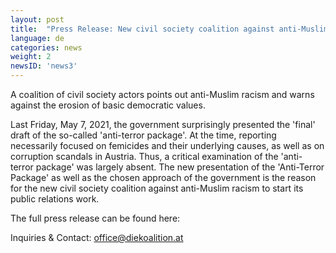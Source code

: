 ```yaml
---
layout: post
title:  "Press Release: New civil society coalition against anti-Muslim racism speaks out on the presented 'anti-terror-legislation-proposal'."
language: de
categories: news
weight: 2
newsID: 'news3'
---
```


A coalition of civil society actors points out anti-Muslim racism and warns against the erosion of basic democratic values.

Last Friday, May 7, 2021, the government surprisingly presented the 'final' draft of the so-called 'anti-terror package'. At the time, reporting necessarily focused on femicides and their underlying causes, as well as on corruption scandals in Austria. Thus, a critical examination of the 'anti-terror package' was largely absent. The new presentation of the 'Anti-Terror Package' as well as the chosen approach of the government is the reason for the new civil society coalition against anti-Muslim racism to start its public relations work.

The full press release can be found here:

Inquiries & Contact: office@diekoalition.at
